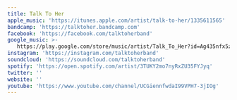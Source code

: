 ```yaml
---
title: Talk To Her
apple_music: 'https://itunes.apple.com/artist/talk-to-her/1335611565'
bandcamp: 'https://talktoher.bandcamp.com'
facebook: 'https://facebook.com/talktoherband'
google_music: >-
   https://play.google.com/store/music/artist/Talk_To_Her?id=Ag435nfx5zuhteocoku7cgzk2yu
instagram: 'https://instagram.com/talktoherband'
soundcloud: 'https://soundcloud.com/talktoherband'
spotify: 'https://open.spotify.com/artist/3TUKY2mo7nyRxZU35FYJyq'
twitter: ''
website: ''
youtube: 'https://www.youtube.com/channel/UCGiennfwdaI99VPH7-3jIOg'
---
```

